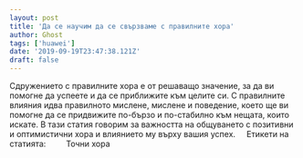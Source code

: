 ```yaml
---
layout: post
title: 'Да се научим да се свързваме с правилните хора'
author: Ghost
tags: ['huawei']
date: '2019-09-19T23:47:38.121Z'
draft: false
---
```


Сдружението с правилните хора е от решаващо значение, за да ви помогне да успеете и да се приближите към целите си. С правилните влияния идва правилното мислене, мислене и поведение, което ще ви помогне да се придвижите по-бързо и по-стабилно към нещата, които искате. В тази статия говорим за важността на общуването с позитивни и оптимистични хора и влиянието му върху вашия успех.     Етикети на статията:         Точни хора
